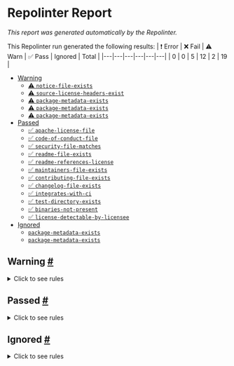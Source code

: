 # Repolinter Report

*This report was generated automatically by the Repolinter.*

This Repolinter run generated the following results:
| ❗  Error | ❌  Fail | ⚠️  Warn | ✅  Pass | Ignored | Total |
|---|---|---|---|---|---|
| 0 | 0 | 5 | 12 | 2 | 19 |

- [Warning](#user-content-warning)
  - [⚠️ `notice-file-exists`](#user-content--notice-file-exists)
  - [⚠️ `source-license-headers-exist`](#user-content--source-license-headers-exist)
  - [⚠️ `package-metadata-exists`](#user-content--package-metadata-exists)
  - [⚠️ `package-metadata-exists`](#user-content--package-metadata-exists)
  - [⚠️ `package-metadata-exists`](#user-content--package-metadata-exists)
- [Passed](#user-content-passed)
  - [✅ `apache-license-file`](#user-content--apache-license-file)
  - [✅ `code-of-conduct-file`](#user-content--code-of-conduct-file)
  - [✅ `security-file-matches`](#user-content--security-file-matches)
  - [✅ `readme-file-exists`](#user-content--readme-file-exists)
  - [✅ `readme-references-license`](#user-content--readme-references-license)
  - [✅ `maintainers-file-exists`](#user-content--maintainers-file-exists)
  - [✅ `contributing-file-exists`](#user-content--contributing-file-exists)
  - [✅ `changelog-file-exists`](#user-content--changelog-file-exists)
  - [✅ `integrates-with-ci`](#user-content--integrates-with-ci)
  - [✅ `test-directory-exists`](#user-content--test-directory-exists)
  - [✅ `binaries-not-present`](#user-content--binaries-not-present)
  - [✅ `license-detectable-by-licensee`](#user-content--license-detectable-by-licensee)
- [Ignored](#user-content-ignored)
  - [`package-metadata-exists`](#user-content-package-metadata-exists)
  - [`package-metadata-exists`](#user-content-package-metadata-exists)

## Warning <a href="#user-content-warning" id="warning">#</a>

<details>
<summary>Click to see rules</summary>

### ⚠️ `notice-file-exists` <a href="#user-content--notice-file-exists" id="-notice-file-exists">#</a>

Did not find a file matching the specified patterns. (`NOTICE*`).

### ⚠️ `source-license-headers-exist` <a href="#user-content--source-license-headers-exist" id="-source-license-headers-exist">#</a>

Below is a list of files or patterns that failed:

- `token-erc-20/chaincode-javascript/index.js`: The first 7 lines do not contain the pattern(s): Copyright.
- `token-erc-721/chaincode-javascript/index.js`: The first 7 lines do not contain the pattern(s): Copyright.
- `asset-transfer-basic/chaincode-javascript/test/assetTransfer.test.js`: The first 7 lines do not contain the pattern(s): Copyright, License.
- `asset-transfer-events/chaincode-javascript/test/assetTransferEvents.test.js`: The first 7 lines do not contain the pattern(s): Copyright, License.
- `asset-transfer-ledger-queries/chaincode-javascript/lib/asset_transfer_ledger_chaincode.js`: The first 7 lines do not contain the pattern(s): Copyright.
- `token-erc-20/chaincode-javascript/lib/tokenERC20.js`: The first 7 lines do not contain the pattern(s): Copyright.
- `token-erc-20/chaincode-javascript/test/tokenERC20.test.js`: The first 7 lines do not contain the pattern(s): Copyright.
- `token-erc-721/chaincode-javascript/lib/tokenERC721.js`: The first 7 lines do not contain the pattern(s): Copyright.
- `token-erc-721/chaincode-javascript/test/tokenERC721.test.js`: The first 7 lines do not contain the pattern(s): Copyright.
- `commercial-paper/organization/magnetocorp/application/cpListener.js`: The first 7 lines do not contain the pattern(s): Copyright, License.
- `commercial-paper/organization/digibank/contract/lib/queries.js`: The first 7 lines do not contain the pattern(s): Copyright.
- `commercial-paper/organization/magnetocorp/contract/lib/queries.js`: The first 7 lines do not contain the pattern(s): Copyright.
- `asset-transfer-abac/chaincode-go/smartContract.go`: The first 7 lines do not contain the pattern(s): Copyright.
- `asset-transfer-basic/chaincode-external/assetTransfer.go`: The first 7 lines do not contain the pattern(s): Copyright.
- `asset-transfer-basic/chaincode-go/assetTransfer.go`: The first 7 lines do not contain the pattern(s): Copyright.
- `asset-transfer-ledger-queries/chaincode-go/asset_transfer_ledger_chaincode.go`: The first 7 lines do not contain the pattern(s): Copyright.
- `asset-transfer-private-data/chaincode-go/main.go`: The first 7 lines do not contain the pattern(s): Copyright.
- `asset-transfer-secured-agreement/chaincode-go/asset_transfer.go`: The first 7 lines do not contain the pattern(s): Copyright.
- `asset-transfer-secured-agreement/chaincode-go/asset_transfer_queries.go`: The first 7 lines do not contain the pattern(s): Copyright.
- `auction/chaincode-go/smartContract.go`: The first 7 lines do not contain the pattern(s): Copyright.
- `token-erc-20/chaincode-go/token_erc_20.go`: The first 7 lines do not contain the pattern(s): Copyright.
- `token-utxo/chaincode-go/token_utxo.go`: The first 7 lines do not contain the pattern(s): Copyright.
- `asset-transfer-abac/chaincode-go/smart-contract/abac.go`: The first 7 lines do not contain the pattern(s): Copyright, License.
- `asset-transfer-basic/chaincode-go/chaincode/smartcontract.go`: The first 7 lines do not contain the pattern(s): Copyright, License.
- `asset-transfer-basic/chaincode-go/chaincode/smartcontract_test.go`: The first 7 lines do not contain the pattern(s): Copyright, License.
- `auction/chaincode-go/smart-contract/auction.go`: The first 7 lines do not contain the pattern(s): Copyright.
- `auction/chaincode-go/smart-contract/auctionQueries.go`: The first 7 lines do not contain the pattern(s): Copyright.
- `auction/chaincode-go/smart-contract/utils.go`: The first 7 lines do not contain the pattern(s): Copyright.
- `chaincode/fabcar/external/fabcar.go`: The first 7 lines do not contain the pattern(s): Copyright.
- `chaincode/fabcar/go/fabcar.go`: The first 7 lines do not contain the pattern(s): Copyright.
- `chaincode/marbles02/go/marbles_chaincode.go`: The first 7 lines do not contain the pattern(s): Copyright.
- `token-erc-20/chaincode-go/chaincode/token_contract.go`: The first 7 lines do not contain the pattern(s): Copyright, License.
- `token-utxo/chaincode-go/chaincode/token_contract.go`: The first 7 lines do not contain the pattern(s): Copyright, License.
- `asset-transfer-basic/chaincode-go/chaincode/mocks/chaincodestub.go`: The first 7 lines do not contain the pattern(s): Copyright, License.
- `asset-transfer-basic/chaincode-go/chaincode/mocks/statequeryiterator.go`: The first 7 lines do not contain the pattern(s): Copyright, License.
- `asset-transfer-basic/chaincode-go/chaincode/mocks/transaction.go`: The first 7 lines do not contain the pattern(s): Copyright, License.
- `asset-transfer-private-data/chaincode-go/chaincode/mocks/chaincodestub.go`: The first 7 lines do not contain the pattern(s): Copyright, License.
- `asset-transfer-private-data/chaincode-go/chaincode/mocks/clientIdentity.go`: The first 7 lines do not contain the pattern(s): Copyright, License.
- `asset-transfer-private-data/chaincode-go/chaincode/mocks/statequeryiterator.go`: The first 7 lines do not contain the pattern(s): Copyright, License.
- `asset-transfer-private-data/chaincode-go/chaincode/mocks/transaction.go`: The first 7 lines do not contain the pattern(s): Copyright, License.
- `commercial-paper/organization/digibank/contract-go/main.go`: The first 7 lines do not contain the pattern(s): Copyright.
- `commercial-paper/organization/magnetocorp/contract-go/main.go`: The first 7 lines do not contain the pattern(s): Copyright.
- `commercial-paper/organization/digibank/contract-go/commercial-paper/paper.go`: The first 7 lines do not contain the pattern(s): Copyright.
- `commercial-paper/organization/digibank/contract-go/commercial-paper/paper_test.go`: The first 7 lines do not contain the pattern(s): Copyright.
- `commercial-paper/organization/digibank/contract-go/commercial-paper/papercontext.go`: The first 7 lines do not contain the pattern(s): Copyright.
- `commercial-paper/organization/digibank/contract-go/commercial-paper/papercontext_test.go`: The first 7 lines do not contain the pattern(s): Copyright.
- `commercial-paper/organization/digibank/contract-go/commercial-paper/papercontract.go`: The first 7 lines do not contain the pattern(s): Copyright.
- `commercial-paper/organization/digibank/contract-go/commercial-paper/papercontract_test.go`: The first 7 lines do not contain the pattern(s): Copyright.
- `commercial-paper/organization/digibank/contract-go/commercial-paper/paperlist.go`: The first 7 lines do not contain the pattern(s): Copyright.
- `commercial-paper/organization/digibank/contract-go/commercial-paper/paperlist_test.go`: The first 7 lines do not contain the pattern(s): Copyright.
- `commercial-paper/organization/digibank/contract-go/ledger-api/state.go`: The first 7 lines do not contain the pattern(s): Copyright.
- `commercial-paper/organization/digibank/contract-go/ledger-api/statelist.go`: The first 7 lines do not contain the pattern(s): Copyright.
- `commercial-paper/organization/magnetocorp/contract-go/commercial-paper/paper.go`: The first 7 lines do not contain the pattern(s): Copyright.
- `commercial-paper/organization/magnetocorp/contract-go/commercial-paper/paper_test.go`: The first 7 lines do not contain the pattern(s): Copyright.
- `commercial-paper/organization/magnetocorp/contract-go/commercial-paper/papercontext.go`: The first 7 lines do not contain the pattern(s): Copyright.
- `commercial-paper/organization/magnetocorp/contract-go/commercial-paper/papercontext_test.go`: The first 7 lines do not contain the pattern(s): Copyright.
- `commercial-paper/organization/magnetocorp/contract-go/commercial-paper/papercontract.go`: The first 7 lines do not contain the pattern(s): Copyright.
- `commercial-paper/organization/magnetocorp/contract-go/commercial-paper/papercontract_test.go`: The first 7 lines do not contain the pattern(s): Copyright.
- `commercial-paper/organization/magnetocorp/contract-go/commercial-paper/paperlist.go`: The first 7 lines do not contain the pattern(s): Copyright.
- `commercial-paper/organization/magnetocorp/contract-go/commercial-paper/paperlist_test.go`: The first 7 lines do not contain the pattern(s): Copyright.
- `commercial-paper/organization/magnetocorp/contract-go/ledger-api/state.go`: The first 7 lines do not contain the pattern(s): Copyright.
- `commercial-paper/organization/magnetocorp/contract-go/ledger-api/statelist.go`: The first 7 lines do not contain the pattern(s): Copyright.

### ⚠️ `package-metadata-exists` <a href="#user-content--package-metadata-exists" id="-package-metadata-exists">#</a>

Did not find a file matching the specified patterns. (`package.json`).

### ⚠️ `package-metadata-exists` <a href="#user-content--package-metadata-exists" id="-package-metadata-exists">#</a>

Did not find a file matching the specified patterns. (`go.mod`).

### ⚠️ `package-metadata-exists` <a href="#user-content--package-metadata-exists" id="-package-metadata-exists">#</a>

Did not find a file matching the specified patterns. Below is a list of files or patterns that failed:

- `pom.xml`
- `build.xml`
- `build.gradle`

</details>

## Passed <a href="#user-content-passed" id="passed">#</a>

<details>
<summary>Click to see rules</summary>

### ✅ `apache-license-file` <a href="#user-content--apache-license-file" id="-apache-license-file">#</a>

Contains Apache License.*Version 2.0 (`LICENSE`).

### ✅ `code-of-conduct-file` <a href="#user-content--code-of-conduct-file" id="-code-of-conduct-file">#</a>

Contains https://wiki.hyperledger.org/community/hyperledger-project-code-of-conduct (`CODE_OF_CONDUCT.md`).

### ✅ `security-file-matches` <a href="#user-content--security-file-matches" id="-security-file-matches">#</a>

Contains https://wiki.hyperledger.org/display/.*(SEC|HYP)/Defect[.+]Response (`SECURITY.md`).

### ✅ `readme-file-exists` <a href="#user-content--readme-file-exists" id="-readme-file-exists">#</a>

Found file (`README.md`).

### ✅ `readme-references-license` <a href="#user-content--readme-references-license" id="-readme-references-license">#</a>

Contains license (`README.md`).

### ✅ `maintainers-file-exists` <a href="#user-content--maintainers-file-exists" id="-maintainers-file-exists">#</a>

Found file (`MAINTAINERS.md`).

### ✅ `contributing-file-exists` <a href="#user-content--contributing-file-exists" id="-contributing-file-exists">#</a>

Found file (`CONTRIBUTING.md`).

### ✅ `changelog-file-exists` <a href="#user-content--changelog-file-exists" id="-changelog-file-exists">#</a>

Found file (`CHANGELOG.md`).

### ✅ `integrates-with-ci` <a href="#user-content--integrates-with-ci" id="-integrates-with-ci">#</a>

Found file (`ci/azure-pipelines.yml`).

### ✅ `test-directory-exists` <a href="#user-content--test-directory-exists" id="-test-directory-exists">#</a>

Found file (`test-application`).

### ✅ `binaries-not-present` <a href="#user-content--binaries-not-present" id="-binaries-not-present">#</a>

Excluded file type doesn't exist. (`**/*.exe,**/*.dll,!**/node_modules/**`).

### ✅ `license-detectable-by-licensee` <a href="#user-content--license-detectable-by-licensee" id="-license-detectable-by-licensee">#</a>

Licensee identified the license for project: Apache-2.0.

</details>

## Ignored <a href="#user-content-ignored" id="ignored">#</a>

<details>
<summary>Click to see rules</summary>

### `package-metadata-exists` <a href="#user-content-package-metadata-exists" id="package-metadata-exists">#</a>

This rule was ignored for the following reason: ignored due to unsatisfied condition(s): "language=ruby"

### `package-metadata-exists` <a href="#user-content-package-metadata-exists" id="package-metadata-exists">#</a>

This rule was ignored for the following reason: ignored due to unsatisfied condition(s): "language=python"

</details>

